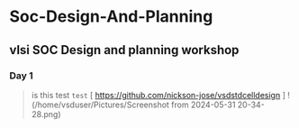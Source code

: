 # Soc-Design-And-Planning
## vlsi SOC Design and planning workshop
### Day 1 
> is this test
`
test
`
[ https://github.com/nickson-jose/vsdstdcelldesign ]
! (/home/vsduser/Pictures/Screenshot from 2024-05-31 20-34-28.png)
